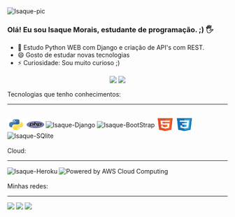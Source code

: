 <div> 
   <img align="center" height="370" width="850" alt="Isaque-pic" src="https://i.stack.imgur.com/gmMTp.gif">
   </div>


### Olá! Eu sou Isaque Morais, estudante de programação. ;) 🖐️

- 🌱 Estudo Python WEB com Django e criação de API's com REST.
- 😄 Gosto de estudar novas tecnologias
- ⚡ Curiosidade: Sou muito curioso ;)

<div align="center">
   <img height="180em"   align="center" src="https://github-readme-stats.vercel.app/api?username=Isaque-morais&show_icons=true&theme=react&include_all_commits=true&count_private=true"/>
   <img height="180em"  align="center" src="https://github-readme-stats.vercel.app/api/top-langs/?username=Isaque-Morais&layout=compact&langs_count=7&theme=react" />
  </div>
  
<div style="display: inline_block"><br>
 Tecnologias que tenho conhecimentos:
 <hr>
 <br>
  <img align="center" alt="Isaque-Python" height="30" width="40" src="https://raw.githubusercontent.com/devicons/devicon/master/icons/python/python-original.svg">
   <img align="center" alt="Isaque-PHP" height="30" width="40" src="https://raw.githubusercontent.com/devicons/devicon/master/icons/php/php-original.svg">
  <img align="center" alt="Isaque-Django" height="30" width="80" src="https://img.shields.io/badge/Django-092E20?style=for-the-badge&logo=django&logoColor=whit">
  <img align="center" alt="Isaque-BootStrap" height="30" width="80" src="https://img.shields.io/badge/Bootstrap-563D7C?style=for-the-badge&logo=bootstrap&logoColor=white">
  <img align="center" alt="Isaque-HTML" height="30" width="40" src="https://raw.githubusercontent.com/devicons/devicon/master/icons/html5/html5-original.svg">
  <img align="center" alt="Isaque-CSS" height="30" width="40" src="https://raw.githubusercontent.com/devicons/devicon/master/icons/css3/css3-original.svg">
  <img align="center" alt="Isaque-SQlite" height="30" width="80" src="https://img.shields.io/badge/SQLite-07405E?style=for-the-badge&logo=sqlite&logoColor=white">

</div>

<br>

<div>
 Cloud:
 <hr>
  <img align= "center" alt="Isaque-Heroku" height="30" width="80" src="https://img.shields.io/badge/Heroku-430098?style=for-the-badge&logo=heroku&logoColor=white">
  <img align= "center" height="25" src="https://d0.awsstatic.com/logos/powered-by-aws-white.png" alt="Powered by AWS Cloud Computing">

  <br>
  <br>
  
<div>	
  Minhas redes:
 <hr>
 <a href="https://discord.gg/channels/@me" target="_blank"><img src="https://img.shields.io/badge/Discord-7289DA?style=for-the-badge&logo=discord&logoColor=white" target="_blank"></a></a> 
  <a href = "mailto:isaquemorais5@gmail.com"><img src="https://img.shields.io/badge/-Gmail-%23333?style=for-the-badge&logo=gmail&logoColor=white" target="_blank"></a>
  <a href="https://www.linkedin.com/in/isaque-morais-a46589203/?originalSubdomain=br" target="_blank"><img src="https://img.shields.io/badge/-LinkedIn-%230077B5?style=for-the-badge&logo=linkedin&logoColor=white" target="_blank"></a> 
 

 </div>
